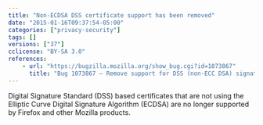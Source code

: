 ```yaml
---
title: "Non-ECDSA DSS certificate support has been removed"
date: "2015-01-16T09:37:54-05:00"
categories: ["privacy-security"]
tags: []
versions: ["37"]
cclicense: "BY-SA 3.0"
references:
    - url: "https://bugzilla.mozilla.org/show_bug.cgi?id=1073867"
      title: "Bug 1073867 – Remove support for DSS (non-ECC DSA) signatures from mozilla::pkix"
---
```

Digital Signature Standard (DSS) based certificates that are not using the Elliptic Curve Digital Signature Algorithm (ECDSA) are no longer supported by Firefox and other Mozilla products.
